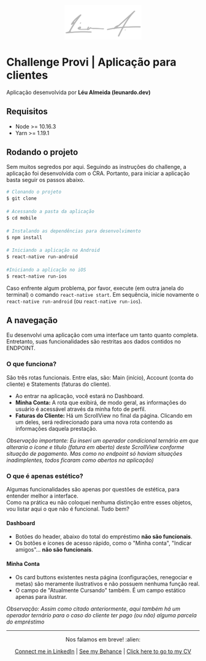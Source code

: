 <p align="center">
<img src=".readme/signature.png" width="40%">
</p>

# Challenge Provi | Aplicação para clientes
Aplicação desenvolvida por **Léu Almeida (leunardo.dev)**

## Requisitos
- Node >= 10.16.3
- Yarn >= 1.19.1


## Rodando o projeto
Sem muitos segredos por aqui. Seguindo as instruções do challenge, a aplicação foi desenvolvida com o CRA. Portanto, para iniciar a aplicação basta seguir os passos abaixo.

```zsh
# Clonando o projeto
$ git clone

# Acessando a pasta da aplicação
$ cd mobile

# Instalando as dependências para desenvolvimento
$ npm install

# Iniciando a aplicação no Android
$ react-native run-android

#Iniciando a aplicação no iOS
$ react-native run-ios
```
Caso enfrente algum problema, por favor, execute (em outra janela do terminal) o comando `react-native start`. Em sequência, inicie novamente o `react-native run-android` (ou `react-native run-ios`).


## A navegação
Eu desenvolvi uma aplicação com uma interface um tanto quanto completa.
Entretanto, suas funcionalidades são restritas aos dados contidos no ENDPOINT.

### O que funciona?
São três rotas funcionais. Entre elas, são: Main (início), Account (conta do cliente) e Statements (faturas do cliente).

- Ao entrar na aplicação, você estará no Dashboard.
- **Minha Conta:** A rota que exibirá, de modo geral, as informações do usuário é acessável através da minha foto de perfil.
- **Faturas do Cliente:** Há um ScrollView no final da página. Clicando em um deles, será redirecionado para uma nova rota contendo as informações daquela prestação.

*Observação importante: Eu inseri um operador condicional ternário em que alteraria o ícone e título (fatura em aberto) deste ScrollView conforme situação de pagamento. Mas como no endpoint só haviam situações inadimplentes, todos ficaram como abertos na aplicação)*

### O que é apenas estético?
Algumas funcionalidades são apenas por questões de estética, para entender melhor a interface.<br/>
Como na prática eu não coloquei nenhuma distinção entre esses objetos, vou listar aqui o que não é funcional. Tudo bem?

#### Dashboard
- Botões do header, abaixo do total do empréstimo **não são funcionais**.
- Os botões e ícones de acesso rápido, como o "Minha conta", "Indicar amigos"... **não são funcionais**.

#### Minha Conta
- Os card buttons existentes nesta página (configurações, renegociar e metas) são meramente ilustrativos e não possuem nenhuma função real.
- O campo de "Atualmente Cursando" também. É um campo estático apenas para ilustrar.

*Observação: Assim como citado anteriormente, aqui também há um operador ternário para o caso do cliente ter pago (ou não) alguma parcela do empréstimo*

<hr/>
<p align="center">
Nos falamos em breve! :alien:
</p>

<p align="center">
<a href="http://linkedin.com/in/leonardoalmeida99">Connect me in LinkedIn</a> | <a href="http://behance.net/almeida99">See my Behance</a> | <a href="https://leunardo.dev">Click here to go to my CV</a>
</p>
